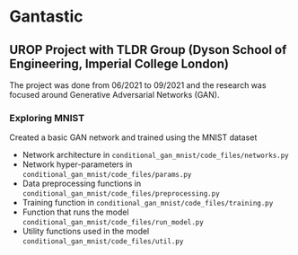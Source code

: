 # Gantastic

## UROP Project with TLDR Group (Dyson School of Engineering, Imperial College London)
The project was done from 06/2021 to 09/2021 and the research was focused around Generative Adversarial Networks (GAN).

### Exploring MNIST
Created a basic GAN network and trained using the MNIST dataset
- Network architecture in `conditional_gan_mnist/code_files/networks.py`
- Network hyper-parameters in `conditional_gan_mnist/code_files/params.py`
- Data preprocessing functions in `conditional_gan_mnist/code_files/preprocessing.py`
- Training function in `conditional_gan_mnist/code_files/training.py`
- Function that runs the model `conditional_gan_mnist/code_files/run_model.py`
- Utility functions used in the model `conditional_gan_mnist/code_files/util.py`

